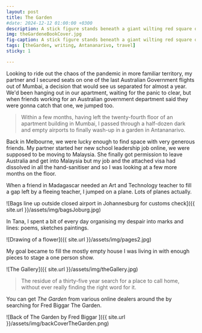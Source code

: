 ```yaml
---
layout: post
title: The Garden
#date: 2024-12-12 01:00:00 +0300
description: A stick figure stands beneath a giant wilting red square of red. 
img: theGardeneBookCover.jpg 
fig-caption: A stick figure stands beneath a giant wilting red square of red.
tags: [theGarden, writing, Antananarivo, travel] 
sticky: 1

---
```

	
Looking to ride out the chaos of the pandemic in more familiar territory, my partner and I secured seats on one of the last Australian Government flights out of Mumbai, a decision that would see us separated for almost a year. We'd been hanging out in our apartment, waiting for the panic to clear, but when friends working for an Australian government department said they were gonna catch that one, we jumped too.

> Within a few months, having left the twenty-fourth floor of an apartment building in Mumbai, I passed through a half-dozen dark and empty airports to finally wash-up in a garden in Antananarivo. 

Back in Melbourne, we were lucky enough to find space with very generous friends. My partner started her new school leadership job online, we were supposed to be moving to Malaysia. She finally got permission to leave Australia and get into Malaysia but my job and the attached visa had dissolved in all the hand-sanitiser and so I was looking at a few more months on the floor.  

When a friend in Madagascar needed an Art and Technology teacher to fill a gap left by a fleeing teacher, I jumped on a plane. Lots of planes actually.

![Bags line up outside closed airport in Johannesburg for customs check]({{ site.url }}/assets/img/bagsJoburg.jpg)

In Tana, I spent a bit of every day organising my despair into marks and lines: poems, sketches paintings.

![Drawing of a flower]({{ site.url }}/assets/img/pages2.jpg)

My goal became to fill the mostly empty house I was living in with enough pieces to stage a one person show. 

![The Gallery]({{ site.url }}/assets/img/theGallery.jpg)

>The  residue of a thirty-five year search for a place to call home, without ever really finding the right word for it. 

You can get *The Garden* from various online dealers around the by searching for Fred Biggar The Garden. 

![Back of The Garden by Fred Biggar ]({{ site.url }}/assets/img/backCoverTheGarden.png)